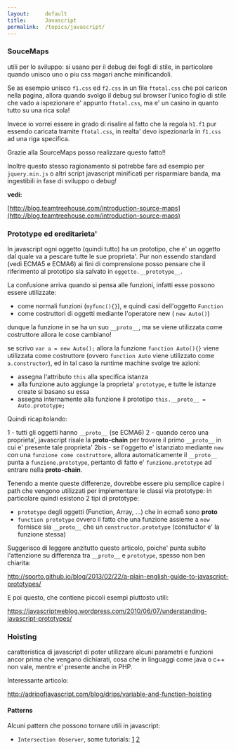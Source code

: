 ```yaml
---
layout:     default
title:      Javascript
permalink:  /topics/javascript/
---
```



### SouceMaps

utili per lo sviluppo: si usano per il debug dei fogli di stile, in particolare quando unisco uno o piu css magari anche minificandoli.

Se as esempio unisco `f1.css` ed `f2.css` in un file `ftotal.css` che poi caricon nella pagina, allora quando svolgo il debug sul browser l'unico foglio di stile che vado a ispezionare e' appunto `ftotal.css`, ma e' un casino in quanto tutto su una rica sola!

Invece io vorrei essere in grado di risalire al fatto che la regola `h1.f1` pur essendo caricata tramite `ftotal.css`, in realta' devo ispezionarla in `f1.css` ad una riga specifica.

Grazie alla SourceMaps posso realizzare questo fatto!!

Inoltre questo stesso ragionamento si potrebbe fare ad esempio per `jquery.min.js` o altri script javascript minificati per risparmiare banda, ma ingestibili in fase di sviluppo o debug!

**vedi:**

[http://blog.teamtreehouse.com/introduction-source-maps](http://blog.teamtreehouse.com/introduction-source-maps)



### Prototype ed ereditarieta'

In javascript ogni oggetto (quindi tutto) ha un prototipo, che e' un oggetto dal quale va a pescare tutte le sue proprieta'. Pur non essendo standard (vedi ECMA5 e ECMA6) ai fini di comprensione posso pensare che il riferimento al prototipo sia salvato in `oggetto.__prototype__`.

La confusione arriva quando si pensa alle funzioni, infatti esse possono essere utilizzate:

* come normali funzioni (`myfunc(){}`), e quindi casi dell'oggetto `Function`
* come costruttori di oggetti mediante l'operatore new ( `new Auto()`)

dunque la funzione in se ha un suo `__proto__`, ma se viene utilizzata come costruttore allora le cose cambiano!

se scrivo `var a = new Auto();` allora la funzione `function Auto(){}` viene utilizzata come costruttore (ovvero `function Auto` viene utilizzato come `a.constructor`), ed in tal caso la runtime machine svolge tre azioni:

* assegna l'attributo `this` alla specifica istanza
* alla funzione auto aggiunge la proprieta' `prototype`, e tutte le istanze create si basano su essa
* assegna internamente alla funzione il prototipo `this.__proto__ = Auto.prototype;`

Quindi ricapitolando:

1 - tutti gli oggetti hanno `__proto__` (se ECMA6)
2 - quando cerco una proprieta', javascript risale la **proto-chain** per trovare il primo `__proto__` in cui e' presente tale proprieta'
2bis - se l'oggetto e' istanziato mediante `new` con una `funzione come costruttore`, allora automaticamente il `__proto__` punta a `funzione.prototype`, pertanto di fatto e' `funzione.prototype` ad entrare nella **proto-chain**.

Tenendo a mente queste differenze, dovrebbe essere piu semplice capire i path che vengono utilizzati per implementare le classi via prototype: in particolare quindi esistono 2 tipi di prototype:

* `prototype` degli oggetti (Function, Array, ...) che in ecma6 sono __proto__
* `function prototype` ovvero il fatto che una funzione assieme a `new` fornisce sia `__proto__` che un `constructor.prototype` (constuctor e' la funzione stessa)


Suggerisco di leggere anzitutto questo articolo, poiche' punta subito l'attenzione su differenza tra `__proto__` e `prototype`, spesso non ben chiarita:

http://sporto.github.io/blog/2013/02/22/a-plain-english-guide-to-javascript-prototypes/


E poi questo, che contiene piccoli esempi piuttosto utili:

https://javascriptweblog.wordpress.com/2010/06/07/understanding-javascript-prototypes/




### Hoisting

caratteristica di javascript di poter utilizzare alcuni parametri e funzioni ancor prima che vengano dichiarati, cosa che in linguaggi come java o c++ non vale, mentre e' presente anche in PHP.

Interessante articolo:

http://adripofjavascript.com/blog/drips/variable-and-function-hoisting



#### Patterns

Alcuni pattern che possono tornare utili in javascript:

- `Intersection Observer`, some tutorials: [1](https://pawelgrzybek.com/the-intersection-observer-api-explained/) [2](https://jeremenichelli.github.io/2016/04/quick-introduction-to-the-intersection-observer-api/)